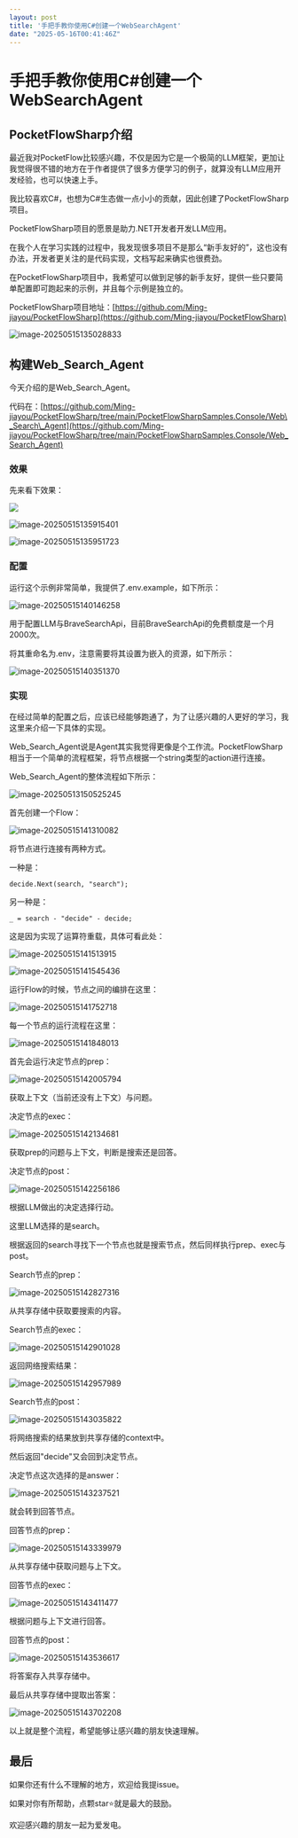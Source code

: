 ```yaml
---
layout: post
title: '手把手教你使用C#创建一个WebSearchAgent'
date: "2025-05-16T00:41:46Z"
---
```

手把手教你使用C#创建一个WebSearchAgent
===========================

PocketFlowSharp介绍
-----------------

最近我对PocketFlow比较感兴趣，不仅是因为它是一个极简的LLM框架，更加让我觉得很不错的地方在于作者提供了很多方便学习的例子，就算没有LLM应用开发经验，也可以快速上手。

我比较喜欢C#，也想为C#生态做一点小小的贡献，因此创建了PocketFlowSharp项目。

PocketFlowSharp项目的愿景是助力.NET开发者开发LLM应用。

在我个人在学习实践的过程中，我发现很多项目不是那么“新手友好的”，这也没有办法，开发者更关注的是代码实现，文档写起来确实也很费劲。

在PocketFlowSharp项目中，我希望可以做到足够的新手友好，提供一些只要简单配置即可跑起来的示例，并且每个示例是独立的。

PocketFlowSharp项目地址：[https://github.com/Ming-jiayou/PocketFlowSharp](https://github.com/Ming-jiayou/PocketFlowSharp)

![image-20250515135028833](https://img2024.cnblogs.com/blog/3288240/202505/3288240-20250515152005419-163890931.png)

构建Web\_Search\_Agent
--------------------

今天介绍的是Web\_Search\_Agent。

代码在：[https://github.com/Ming-jiayou/PocketFlowSharp/tree/main/PocketFlowSharpSamples.Console/Web\_Search\_Agent](https://github.com/Ming-jiayou/PocketFlowSharp/tree/main/PocketFlowSharpSamples.Console/Web_Search_Agent)

### 效果

先来看下效果：

![](https://img2024.cnblogs.com/blog/3288240/202505/3288240-20250515152005568-2128457554.gif)

![image-20250515135915401](https://img2024.cnblogs.com/blog/3288240/202505/3288240-20250515152005437-1442898624.png)

![image-20250515135951723](https://img2024.cnblogs.com/blog/3288240/202505/3288240-20250515152005470-1662439820.png)

### 配置

运行这个示例非常简单，我提供了.env.example，如下所示：

![image-20250515140146258](https://img2024.cnblogs.com/blog/3288240/202505/3288240-20250515152005390-193617643.png)

用于配置LLM与BraveSearchApi，目前BraveSearchApi的免费额度是一个月2000次。

将其重命名为.env，注意需要将其设置为嵌入的资源，如下所示：

![image-20250515140351370](https://img2024.cnblogs.com/blog/3288240/202505/3288240-20250515152005443-1024413374.png)

### 实现

在经过简单的配置之后，应该已经能够跑通了，为了让感兴趣的人更好的学习，我这里来介绍一下具体的实现。

Web\_Search\_Agent说是Agent其实我觉得更像是个工作流。PocketFlowSharp相当于一个简单的流程框架，将节点根据一个string类型的action进行连接。

Web\_Search\_Agent的整体流程如下所示：

![image-20250513150525245](https://img2024.cnblogs.com/blog/3288240/202505/3288240-20250515152005475-516688050.png)

首先创建一个Flow：

![image-20250515141310082](https://img2024.cnblogs.com/blog/3288240/202505/3288240-20250515152005333-1371181505.png)

将节点进行连接有两种方式。

一种是：

    decide.Next(search, "search");
    

另一种是：

    _ = search - "decide" - decide;
    

这是因为实现了运算符重载，具体可看此处：

![image-20250515141513915](https://img2024.cnblogs.com/blog/3288240/202505/3288240-20250515152005340-117927195.png)

![image-20250515141545436](https://img2024.cnblogs.com/blog/3288240/202505/3288240-20250515152005340-129366063.png)

运行Flow的时候，节点之间的编排在这里：

![image-20250515141752718](https://img2024.cnblogs.com/blog/3288240/202505/3288240-20250515152005336-951161613.png)

每一个节点的运行流程在这里：

![image-20250515141848013](https://img2024.cnblogs.com/blog/3288240/202505/3288240-20250515152005441-815092614.png)

首先会运行决定节点的prep：

![image-20250515142005794](https://img2024.cnblogs.com/blog/3288240/202505/3288240-20250515152005421-1291338694.png)

获取上下文（当前还没有上下文）与问题。

决定节点的exec：

![image-20250515142134681](https://img2024.cnblogs.com/blog/3288240/202505/3288240-20250515152005357-1736755393.png)

获取prep的问题与上下文，判断是搜索还是回答。

决定节点的post：

![image-20250515142256186](https://img2024.cnblogs.com/blog/3288240/202505/3288240-20250515152005393-95079968.png)

根据LLM做出的决定选择行动。

这里LLM选择的是search。

根据返回的search寻找下一个节点也就是搜索节点，然后同样执行prep、exec与post。

Search节点的prep：

![image-20250515142827316](https://img2024.cnblogs.com/blog/3288240/202505/3288240-20250515152005442-1534008265.png)

从共享存储中获取要搜索的内容。

Search节点的exec：

![image-20250515142901028](https://img2024.cnblogs.com/blog/3288240/202505/3288240-20250515152005466-324944376.png)

返回网络搜索结果：

![image-20250515142957989](https://img2024.cnblogs.com/blog/3288240/202505/3288240-20250515152005456-411960201.png)

Search节点的post：

![image-20250515143035822](https://img2024.cnblogs.com/blog/3288240/202505/3288240-20250515152005430-1956321651.png)

将网络搜索的结果放到共享存储的context中。

然后返回"decide"又会回到决定节点。

决定节点这次选择的是answer：

![image-20250515143237521](https://img2024.cnblogs.com/blog/3288240/202505/3288240-20250515152005433-553387681.png)

就会转到回答节点。

回答节点的prep：

![image-20250515143339979](https://img2024.cnblogs.com/blog/3288240/202505/3288240-20250515152005449-1850060507.png)

从共享存储中获取问题与上下文。

回答节点的exec：

![image-20250515143411477](https://img2024.cnblogs.com/blog/3288240/202505/3288240-20250515152005378-431388904.png)

根据问题与上下文进行回答。

回答节点的post：

![image-20250515143536617](https://img2024.cnblogs.com/blog/3288240/202505/3288240-20250515152005371-1837253600.png)

将答案存入共享存储中。

最后从共享存储中提取出答案：

![image-20250515143702208](https://img2024.cnblogs.com/blog/3288240/202505/3288240-20250515152005444-1443721518.png)

以上就是整个流程，希望能够让感兴趣的朋友快速理解。

最后
--

如果你还有什么不理解的地方，欢迎给我提issue。

如果对你有所帮助，点颗star⭐就是最大的鼓励。

欢迎感兴趣的朋友一起为爱发电。